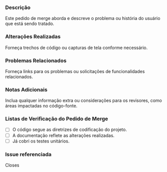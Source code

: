 ### Descrição
Este pedido de merge aborda e descreve o problema ou história do usuário que está sendo tratado.

### Alterações Realizadas
Forneça trechos de código ou capturas de tela conforme necessário.

### Problemas Relacionados
Forneça links para os problemas ou solicitações de funcionalidades relacionados.

### Notas Adicionais
Inclua qualquer informação extra ou considerações para os revisores, como áreas impactadas no código-fonte.

### Listas de Verificação do Pedido de Merge
- [ ] O código segue as diretrizes de codificação do projeto.
- [ ] A documentação reflete as alterações realizadas.
- [ ] Já cobri os testes unitários.

### Issue referenciada

Closes <link-da-issue>
